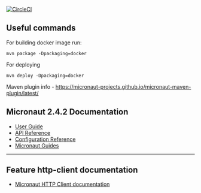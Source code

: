 [![CircleCI](https://circleci.com/gh/circleci/providers-mock-api.svg?style=svg)](https://app.circleci.com/pipelines/github/rgederin/providers-mock-api)


## Useful commands

For building docker image run:

```
mvn package -Dpackaging=docker
```

For deploying 

```
mvn deploy -Dpackaging=docker
```

Maven plugin info - https://micronaut-projects.github.io/micronaut-maven-plugin/latest/

## Micronaut 2.4.2 Documentation

- [User Guide](https://docs.micronaut.io/2.4.2/guide/index.html)
- [API Reference](https://docs.micronaut.io/2.4.2/api/index.html)
- [Configuration Reference](https://docs.micronaut.io/2.4.2/guide/configurationreference.html)
- [Micronaut Guides](https://guides.micronaut.io/index.html)
---

## Feature http-client documentation

- [Micronaut HTTP Client documentation](https://docs.micronaut.io/latest/guide/index.html#httpClient)

